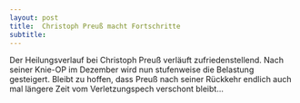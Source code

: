 ```yaml
---
layout: post
title:  Christoph Preuß macht Fortschritte
subtitle:  
---
```


Der Heilungsverlauf bei Christoph Preuß verläuft zufriedenstellend. Nach seiner Knie-OP im Dezember wird nun stufenweise die Belastung gesteigert. Bleibt zu hoffen, dass Preuß nach seiner Rückkehr endlich auch mal längere Zeit vom Verletzungspech verschont bleibt...


